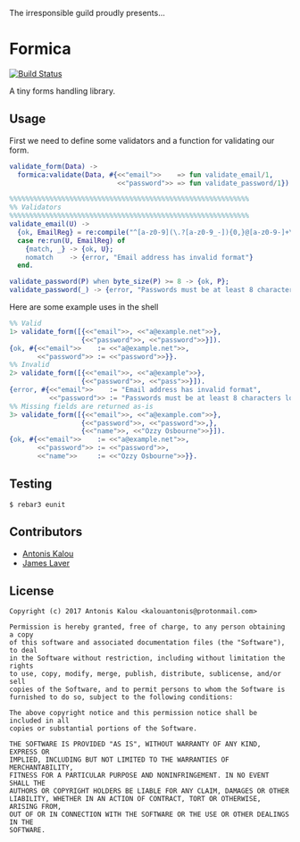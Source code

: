 The irresponsible guild proudly presents...

# Formica

[![Build Status](https://travis-ci.org/irresponsible/formica.svg?branch=master)](https://travis-ci.org/irresponsible/formica)

A tiny forms handling library.

## Usage

First we need to define some validators and a function for validating our form.

```erlang
validate_form(Data) ->
  formica:validate(Data, #{<<"email">>    => fun validate_email/1,
                           <<"password">> => fun validate_password/1}).

%%%%%%%%%%%%%%%%%%%%%%%%%%%%%%%%%%%%%%%%%%%%%%%%%%%%%%%%%%%%
%% Validators
%%%%%%%%%%%%%%%%%%%%%%%%%%%%%%%%%%%%%%%%%%%%%%%%%%%%%%%%%%%%
validate_email(U) ->
  {ok, EmailReg} = re:compile("^[a-z0-9](\.?[a-z0-9_-]){0,}@[a-z0-9-]+\.([a-z]{1,6}\.)?[a-z]{2,6}$"),
  case re:run(U, EmailReg) of
    {match, _} -> {ok, U};
    nomatch    -> {error, "Email address has invalid format"}
  end.

validate_password(P) when byte_size(P) >= 8 -> {ok, P};
validate_password(_) -> {error, "Passwords must be at least 8 characters long"}.
```

Here are some example uses in the shell

```erlang
%% Valid
1> validate_form([{<<"email">>, <<"a@example.net">>},
                  {<<"password">>, <<"password">>}]).
{ok, #{<<"email">>    := <<"a@example.net">>,
       <<"password">> := <<"password">>}}.
%% Invalid
2> validate_form([{<<"email">>, <<"a@example">>},
                  {<<"password">>, <<"pass">>}]).
{error, #{<<"email">>    := "Email address has invalid format",
          <<"password">> := "Passwords must be at least 8 characters long"}}.
%% Missing fields are returned as-is
3> validate_form([{<<"email">>, <<"a@example.com">>},
                  {<<"password">>, <<"password">>,},
                  {<<"name">>, <<"Ozzy Osbourne">>}]).
{ok, #{<<"email">>    := <<"a@example.net">>,
       <<"password">> := <<"password">>,
       <<"name">>     := <<"Ozzy Osbourne">>}}.
```

## Testing

    $ rebar3 eunit
    
## Contributors

- [Antonis Kalou](https://github.com/kalouantonis)
- [James Laver](https://github.com/jjl)

## License

```
Copyright (c) 2017 Antonis Kalou <kalouantonis@protonmail.com>

Permission is hereby granted, free of charge, to any person obtaining a copy
of this software and associated documentation files (the "Software"), to deal
in the Software without restriction, including without limitation the rights
to use, copy, modify, merge, publish, distribute, sublicense, and/or sell
copies of the Software, and to permit persons to whom the Software is
furnished to do so, subject to the following conditions:

The above copyright notice and this permission notice shall be included in all
copies or substantial portions of the Software.

THE SOFTWARE IS PROVIDED "AS IS", WITHOUT WARRANTY OF ANY KIND, EXPRESS OR
IMPLIED, INCLUDING BUT NOT LIMITED TO THE WARRANTIES OF MERCHANTABILITY,
FITNESS FOR A PARTICULAR PURPOSE AND NONINFRINGEMENT. IN NO EVENT SHALL THE
AUTHORS OR COPYRIGHT HOLDERS BE LIABLE FOR ANY CLAIM, DAMAGES OR OTHER
LIABILITY, WHETHER IN AN ACTION OF CONTRACT, TORT OR OTHERWISE, ARISING FROM,
OUT OF OR IN CONNECTION WITH THE SOFTWARE OR THE USE OR OTHER DEALINGS IN THE
SOFTWARE.
```
